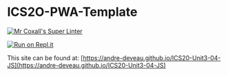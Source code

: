 # ICS2O-PWA-Template

[![Mr Coxall's Super Linter](https://github.com/andre-deveau/ICS20-Unit3-04-JS/workflows/Mr%20Coxall's%20Super%20Linter/badge.svg)](https://github.com/andre-deveau/ICS20-Unit3-04-JS/actions/)

[![Run on Repl.it](https://repl.it/badge/github/andre-deveau/ICS20-Unit3-04-JS)](https://repl.it/github/andre-deveau/ICS20-Unit3-04-JS)

This site can be found at: [https://andre-deveau.github.io/ICS20-Unit3-04-JS](https://andre-deveau.github.io/ICS20-Unit3-04-JS)
